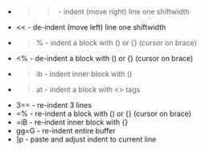 - >> - indent (move right) line one shiftwidth
- << - de-indent (move left) line one shiftwidth
- >% - indent a block with () or {} (cursor on brace)
- <% - de-indent a block with () or {} (cursor on brace)
- >ib - indent inner block with ()
- >at - indent a block with <> tags
- 3== - re-indent 3 lines
- =% - re-indent a block with () or {} (cursor on brace)
- =iB - re-indent inner block with {}
- gg=G - re-indent entire buffer
- ]p - paste and adjust indent to current line
